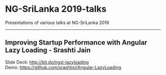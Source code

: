 # NG-SriLanka 2019-talks
Presentations of various talks at NG-SriLanka 2019
***

## Improving Startup Performance with Angular Lazy Loading - Srashti Jain
Slide Deck: http://bit.do/ngsl-lazyloading  
Demo: https://github.com/srashtisj/Angular-LazyLoading
